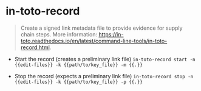 # in-toto-record
> Create a signed link metadata file to provide evidence for supply chain steps.
> More information: <https://in-toto.readthedocs.io/en/latest/command-line-tools/in-toto-record.html>.

- Start the record (creates a preliminary link file)
`in-toto-record start -n {{edit-files}} -k {{path/to/key_file}} -m {{.}}`

- Stop the record (expects a preliminary link file)
`in-toto-record stop -n {{edit-files}} -k {{path/to/key_file}} -p {{.}}`
